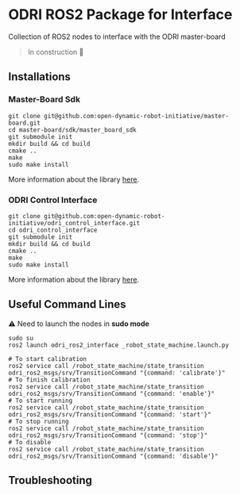 # ODRI ROS2 Package for Interface

Collection of ROS2 nodes to interface with the ODRI master-board

> In construction :construction_worker:

## Installations

### Master-Board Sdk

```shell
git clone git@github.com:open-dynamic-robot-initiative/master-board.git
cd master-board/sdk/master_board_sdk
git submodule init
mkdir build && cd build
cmake ..
make
sudo make install
```

More information about the library [here](https://github.com/open-dynamic-robot-initiative/master-board).

### ODRI Control Interface

```shell
git clone git@github.com:open-dynamic-robot-initiative/odri_control_interface.git
cd odri_control_interface
git submodule init
mkdir build && cd build
cmake ..
make
sudo make install
```

More information about the library [here](https://github.com/open-dynamic-robot-initiative/odri_control_interface).

## Useful Command Lines

:warning: Need to launch the nodes in **sudo mode**

```shell
sudo su
ros2 launch odri_ros2_interface _robot_state_machine.launch.py
```

```shell
# To start calibration
ros2 service call /robot_state_machine/state_transition odri_ros2_msgs/srv/TransitionCommand "{command: 'calibrate'}"
# To finish calibration
ros2 service call /robot_state_machine/state_transition odri_ros2_msgs/srv/TransitionCommand "{command: 'enable'}"
# To start running
ros2 service call /robot_state_machine/state_transition odri_ros2_msgs/srv/TransitionCommand "{command: 'start'}"
# To stop running
ros2 service call /robot_state_machine/state_transition odri_ros2_msgs/srv/TransitionCommand "{command: 'stop'}"
# To disable
ros2 service call /robot_state_machine/state_transition odri_ros2_msgs/srv/TransitionCommand "{command: 'disable'}"
```

## Troubleshooting

